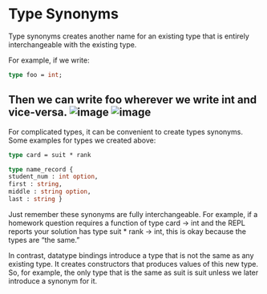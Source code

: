 # Type Synonyms

Type synonyms creates another name for an existing type that is entirely interchangeable with the existing type.

For example, if we write:
```sml
type foo = int;
```
Then we can write **foo** wherever we write int and vice-versa.
![image](https://user-images.githubusercontent.com/58439854/224166408-e45d4c4f-71d0-4026-8b40-02e99888cc4f.png)
![image](https://user-images.githubusercontent.com/58439854/224166817-1c76d7d0-8da0-4f09-a615-8975ad98f55d.png)
---
For complicated types, it can be convenient to create types synonyms. Some examples for types we created above:

```sml
type card = suit * rank

type name_record { 
student_num : int option,
first : string,
middle : string option,
last : string }

```
Just remember these synonyms are fully interchangeable. For example, if a homework question requires a function of type card -> int and the REPL reports your solution has type suit * rank -> int, this is okay because the types are “the same.” 

In contrast, datatype bindings introduce a type that is not the same as any existing type. It creates constructors that produces values of this new type. So, for example, the only type that is the same as suit is suit unless we later introduce a synonym for it.

